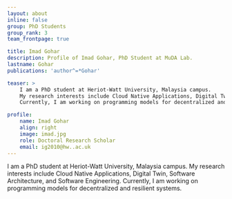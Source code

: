 ```yaml
---
layout: about
inline: false
group: PhD Students
group_rank: 3
team_frontpage: true

title: Imad Gohar
description: Profile of Imad Gohar, PhD Student at MuDA Lab.
lastname: Gohar
publications: 'author^=*Gohar'

teaser: >
    I am a PhD student at Heriot-Watt University, Malaysia campus. 
    My research interests include Cloud Native Applications, Digital Twin, Software Architecture, and Software Engineering.
    Currently, I am working on programming models for decentralized and resilient systems.

profile:
    name: Imad Gohar
    align: right
    image: imad.jpg
    role: Doctoral Research Scholar
    email: ig2010@hw..ac.uk
---
```


I am a PhD student at Heriot-Watt University, Malaysia campus. 
My research interests include Cloud Native Applications, Digital Twin, Software Architecture, and Software Engineering.
Currently, I am working on programming models for decentralized and resilient systems.